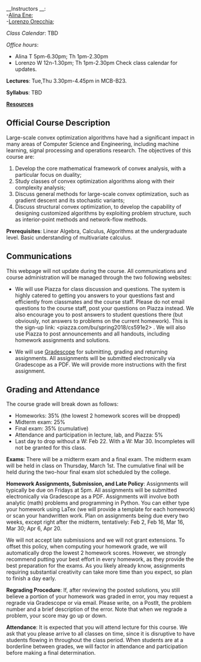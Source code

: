 __Instructors __:  
-[Alina Ene];  
-[Lorenzo Orecchia]; 

_Class Calendar_: TBD

_Office hours_: 
- Alina T 5pm-6.30pm; Th 1pm-2.30pm
- Lorenzo W  12n-1.30pm; Th 1pm-2.30pm 
Check class calendar for updates.

__Lectures__: Tue,Thu 3.30pm-4.45pm in MCB-B23.  

__Syllabus__: TBD

[__Resources__](resources.md)


## Official Course Description

Large-scale convex optimization algorithms have had a significant impact in many areas of Computer Science and Engineering, including machine learning, signal processing and operations research. The objectives of this course are:

1. Develop the core mathematical framework of convex analysis, with a particular focus on duality;
2. Study classes of convex optimization algorithms along with their complexity analysis;
3. Discuss general methods for large-scale convex optimization, such as gradient descent and its stochastic variants;
4. Discuss structural convex optimization, to develop the capability of designing customized algorithms by exploiting problem structure, such as interior-point methods and network-flow methods.

**Prerequisites**: Linear Algebra, Calculus, Algorithms at the undergraduate level. Basic understanding of multivariate calculus.

## Communications

This webpage will not update during the course.  All communications and course administration will be managed through the two following websites:

- We will use Piazza for class discussion and questions. The system is highly catered to getting you answers to your questions fast and efficiently from classmates and the course staff. Please do not email questions to the course staff, post your questions on Piazza instead. We also encourage you to post answers to student questions there (but obviously, not answers to problems on the current homework). This is the sign-up link: <piazza.com/bu/spring2018/cs591e2> . We will also use Piazza to post announcements and all handouts, including homework assignments and solutions.

- We will use [Gradescope](www.gradescope.com) for submitting, grading and returning assignments. All assignments will be submitted electronically via Gradescope as a PDF. We will provide more instructions with the first assignment.

## Grading and Attendance

The course grade will break down as follows:

- Homeworks: 35% (the lowest 2 homework scores will be dropped)
- Midterm exam: 25%
- Final exam: 35% (cumulative)
- Attendance and participation in lecture, lab, and Piazza: 5%
- Last day to drop without a W: Feb 22. With a W: Mar 30. Incompletes will not be granted for this class.

__Exams__: There will be a midterm exam and a final exam. The midterm exam will be held in class on Thursday, March 1st. The cumulative final will be held during the two-hour final exam slot scheduled by the college.

__Homework Assignments, Submission, and Late Policy__: Assignments will typically be due on Fridays at 5pm. All assignments will be submitted electronically via Gradescope as a PDF. Assignments will involve both analytic (math) problems and programming in Python. You can either type your homework using LaTex (we will provide a template for each homework) or scan your handwritten work. Plan on assignments being due every two weeks, except right after the midterm, tentatively: Feb 2, Feb 16, Mar 16, Mar 30; Apr 6, Apr 20. 

We will not accept late submissions and we will not grant extensions. To offset this policy, when computing your homework grade, we will automatically drop the lowest 2 homework scores. However, we strongly recommend putting your best effort in every homework, as they provide the best preparation for the exams. As you likely already know, assignments requiring substantial creativity can take more time than you expect, so plan to finish a day early. 

__Regrading Procedure__: If, after reviewing the posted solutions, you still believe a portion of your homework was graded in error, you may request a regrade via Gradescope or via email. Please write, on a PostIt, the problem number and a brief description of the error. Note that when we regrade a problem, your score may go up or down. 

__Attendance__: It is expected that you will attend lecture for this course. We ask that you please arrive to all classes on time, since it is disruptive to have students flowing in throughout the class period. When students are at a borderline between grades, we will factor in attendance and participation before making a final determination.


[Alina Ene]: http://cs-people.bu.edu/aene/
[Lorenzo Orecchia]: http://cs-people.bu.edu/orecchia/index.html
